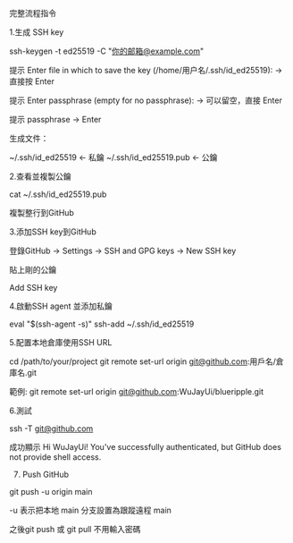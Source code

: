 完整流程指令

1.生成 SSH key

ssh-keygen -t ed25519 -C "你的邮箱@example.com"


提示 Enter file in which to save the key (/home/用户名/.ssh/id_ed25519): → 直接按 Enter

提示 Enter passphrase (empty for no passphrase): → 可以留空，直接 Enter

提示 passphrase → Enter

生成文件：

~/.ssh/id_ed25519       ← 私鑰
~/.ssh/id_ed25519.pub   ← 公鑰

2.查看並複製公鑰

cat ~/.ssh/id_ed25519.pub


複製整行到GitHub

3.添加SSH key到GitHub

登錄GitHub → Settings → SSH and GPG keys → New SSH key

貼上剛的公鑰

Add SSH key

4.啟動SSH agent 並添加私鑰

eval "$(ssh-agent -s)"
ssh-add ~/.ssh/id_ed25519

5.配置本地倉庫使用SSH URL

cd /path/to/your/project
git remote set-url origin git@github.com:用戶名/倉庫名.git

範例:
git remote set-url origin git@github.com:WuJayUi/blueripple.git

6.測試

ssh -T git@github.com

成功顯示
Hi WuJayUi! You've successfully authenticated, but GitHub does not provide shell access.

7. Push  GitHub

git push -u origin main


-u 表示把本地 main 分支設置為跟蹤遠程 main

之後git push 或 git pull 不用輸入密碼
